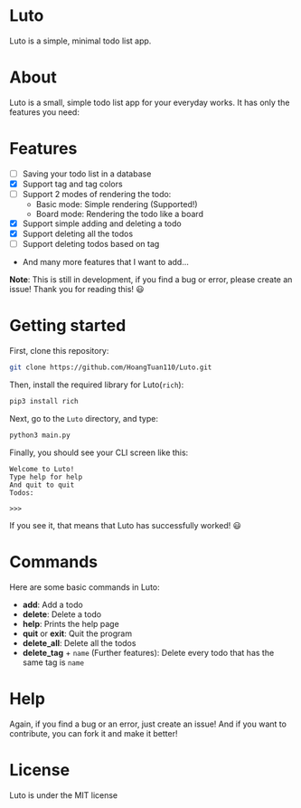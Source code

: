 # Luto

Luto is a simple, minimal todo list app.

# About

Luto is a small, simple todo list app for your everyday works. It has only the features you need:

# Features
- [ ] Saving your todo list in a database
- [x] Support tag and tag colors
- [ ] Support 2 modes of rendering the todo:
   - Basic mode: Simple rendering (Supported!)
   - Board mode: Rendering the todo like a board
- [x] Support simple adding and deleting a todo
- [x] Support deleting all the todos
- [ ] Support deleting todos based on tag
- And many more features that I want to add...

__Note__: This is still in development, if you find a bug or error, please create an issue! Thank you for reading this! :smiley:

# Getting started

First, clone this repository:

```sh
git clone https://github.com/HoangTuan110/Luto.git
```

Then, install the required library for Luto(`rich`):

```sh
pip3 install rich
```

Next, go to the `Luto` directory, and type:

```sh
python3 main.py
```

Finally, you should see your CLI screen like this:

```
Welcome to Luto!
Type help for help
And quit to quit
Todos:

>>>
```

If you see it, that means that Luto has successfully worked! :smiley:

# Commands

Here are some basic commands in Luto:
- __add__: Add a todo
- __delete__: Delete a todo
- __help__: Prints the help page
- __quit__ or __exit__: Quit the program
- __delete_all__: Delete all the todos
- __delete_tag__ + `name` (Further features): Delete every todo that has the same tag is `name`

# Help

Again, if you find a bug or an error, just create an issue!
And if you want to contribute, you can fork it and make it better!

# License

Luto is under the MIT license
